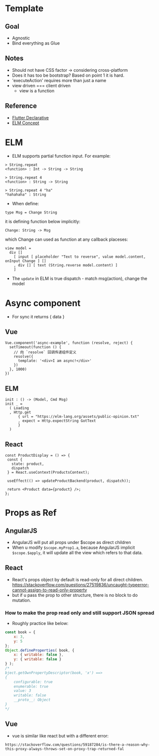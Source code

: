 # Template
## Goal
- Agnostic
- Bind everything as Glue

## Notes
- Should not have CSS factor -> considering cross-platform
- Does it has too be bootstrap? Based on point 1 it is hard.
- 'executeAction' requires more than just a name
- view driven === client driven
  - view is a function

## Reference
- [Flutter Declarative](https://flutter.dev/docs/get-started/flutter-for/declarative)
- [ELM Concept](https://guide.elm-lang.org/webapps/structure.html)

# ELM
- ELM supports partial function input. For example:
```
> String.repeat
<function> : Int -> String -> String

> String.repeat 4
<function> : String -> String

> String.repeat 4 "ha"
"hahahaha" : String
```

- When define:
```
type Msg = Change String
```
  it is defining function below implicitly:
```
Change: String -> Msg
```
  which Change can used as function at any callback placeses:
```
view model =
  div []
    [ input [ placeholder "Text to reverse", value model.content, onInput Change ] []
    , div [] [ text (String.reverse model.content) ]
    ]
```

- The `update` in ELM is true dispatch - match msg(action), change the model

# Async component
- For sync it returns { data }

## Vue
```
Vue.component('async-example', function (resolve, reject) {
  setTimeout(function () {
    // 向 `resolve` 回调传递组件定义
    resolve({
      template: '<div>I am async!</div>'
    })
  }, 1000)
})
```
## ELM
```
init : () -> (Model, Cmd Msg)
init _ =
  ( Loading
  , Http.get
      { url = "https://elm-lang.org/assets/public-opinion.txt"
      , expect = Http.expectString GotText
      }
  )
```

## React
```
const ProductDisplay = () => {
 const {
   state: product,
   dispatch
 } = React.useContext(ProductsContext);

 useEffect(() => updateProductBackend(product, dispatch));

 return <Product data={product} />;
};
```

# Props as Ref
## AngularJS
- AngularJS will put all props under $scope as direct children
- When u modify `$scope.myProp1.a`, because AngularJS implicit `$scope.$apply`, it will update all the view which refers to that data.

## React
- React's props object by default is read-only for all direct children.
  https://stackoverflow.com/questions/27519836/uncaught-typeerror-cannot-assign-to-read-only-property
- but if u pass the prop to other structure, there is no block to do mutation.
### How to make the prop read only and still support JSON spread
- Roughly practice like below:
```javascript
const book = {
    x: 3,
    y: 5
};
Object.defineProperties( book, {
    x: { writable: false },
    y: { writable: false }
} );
/*
bject.getOwnPropertyDescriptor(book, 'x') ==>
{
    configurable: true
    enumerable: true
    value: 3
    writable: false
    __proto__: Object
}
*/
```

## Vue
- vue is similar like react but with a different  error:
```
https://stackoverflow.com/questions/59187284/is-there-a-reason-why-this-proxy-always-throws-set-on-proxy-trap-returned-fal
```
